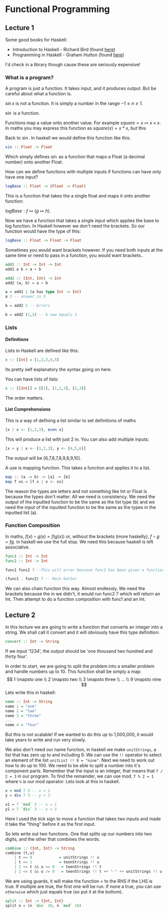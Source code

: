 # Functional Programming

## Lecture 1

Some good books for Haskell:

- Introduction to Haskell - Richard Bird (found [here](https://www.amazon.co.uk/Introduction-Functional-Programming-Prentice-Hall-Computer/dp/0134843460))
- Programming in Haskell - Graham Hutton (found [here](https://www.amazon.co.uk/Programming-Haskell-Graham-Hutton/dp/0521692695))

I'd check in a library though cause these are seriously expensive!

### What is a program?

A program is just a function. It takes input, and it produces output. But be careful about what a function is. 

$\sin x$ is not a function. It is simply a number in the range $-1 \geq n \geq 1$.

$\sin$ is a function.

Functions map a value onto another value. For example $square = x \mapsto x \times x$. In maths you may express this function as $square(x) = x * x$, but this

Back to $\sin$. In haskell we would define this function like this:

```haskell
sin :: Float -> Float
```

Which simply defines $\sin$ as a function that maps a Float (a decimal number) onto another Float.

How can we define functions with multiple inputs if functions can have only have one input?

```haskell
logBase :: Float -> (Float -> Float)
```

This is a function that takes the a single float and maps it onto another function:

$logBase : f \mapsto (g \mapsto h)$.

Now we have a function that takes a single input which applies the base to log function. In Haskell however we don't need the brackets. So our function would have the type of this:

```haskell
logBase :: Float -> Float -> Float
```

Sometimes you would want brackets however. If you need both inputs at the same time or need to pass in a function, you would want brackets..

```haskell
add1 :: Int -> Int -> Int
add1 a b = a + b

add2 :: (Int, Int) -> Int
add2 (a, b) = a + b

a = add1 1 (a has type Int -> Int)
a 2 -- answer is 3

b = add2 1 -- Errors

b = add2 (1,2) -- b now equals 3
```



### Lists

#### Definitions

Lists in Haskell are defined like this:

```haskell
x :: [Int] = [1,2,3,4,5]
```

Its pretty self explanatory the syntax going on here.

You can have lists of lists:

```haskell
x :: [[Int]] = [[1], [1,2,3], [2,3]]
```

The order matters.

#### List Comprehensions

This is a way of defining a list similar to set definitions of maths

```haskell
[x | x <- [1,2,3], even x]
```

This will produce a list with just 2 in. You can also add multiple inputs:

```haskell
[x + y | x <- [1,2,3], y <- [4,5,6]]
```

The output will be [6,7,8,7,8,9,8,9,10].

A use is mapping function. This takes a function and applies it to a list.

```haskell
map :: (a -> b) -> [a] -> [b]
map f xs = [f x | x <- xs]
```

The reason the types are letters and not something like Int or Float is because the types don't matter. All we need is consistency. We need the output of the inputted function to be the same as the list type (b) and we need the input of the inputted function to be the same as the types in the inputted list (a).

### Function Composition

In maths, $f(x) \circ g(x) = f(g(x))$ or, without the brackets (more haskelly), $f \circ g = f g$. in haskell we use the full stop. We need this because haskell is left associative.

```haskell
func1 :: Int -> Int
func2 :: Int -> Int

func1 func2 7 --This will error becuase func1 has been given a function as an input bit it exspected a function

(func1 . func2) 7 -- Much better
```

We can also chain function this way. Almost endlessly. We need the brackets because the in we didn't, it would run func2 7 which will return an Int. Then attempt to do a function composition with func1 and an Int.

## Lecture 2

In this lecture we are going to write a function that converts an integer into a string. We shall call it convert and it will obviously have this type definition:

```haskell
convert :: Int -> String
```

If we input '1234', the output should be 'one thousand two hundred and thirty four'.

In order to start, we are going to split the problem into a smaller problem and handle numbers up to 10. This function shall be simply a map:
$$
1 \mapsto one \\
2 \mapsto two \\
3 \mapsto three \\ ... \\
9 \mapsto nine
$$
Lets write this in haskell:

```haskell
name :: Int -> String
name 1 = "one"
name 2 = "two"
name 3 = "three"
...
name 4 = "four"
```

But this is not scalable! If we wanted to do this up to 1,000,000, it would take years to write and run very slowly.

We also don't need our name function, in haskell we make `unitStrings`, a list that has zero up to and including 9. We can use the `!!` operator to select an element of the list `unitList !! 9 = "nine"`. Next we need to work out how to do up to 100. We need to be able to split a number into it's component parts. Remember that the input is an integer, that means that `7 / 2 = 3` in our program. To find the remainder, we can use mod. `7 % 2 = 1` where `%` is our mod operator. Lets look at this in haskell.

```haskell
x = mod 7 3 -- x = 1
y = div 7 3 -- y = 3

x1 = 7 `mod` 3 -- x = 1
y1 = 7 `div` 3 -- y = 3
```

Here I used the _tick_ sign to move a function that takes two inputs and made it take the "thing" before it as the first input.

So lets write out two functions. One that splits up our numbers into two digits, and the other that combines the words.

```haskell
combine :: (Int, Int) -> String
combine (t,u)
	| t == 0			= unitStrings !! u
	| t == 1			= teenStrings !! u
	| 2 <= t && u == 0	 = teenStrings !! t
	| 2 <= t && u /= 0	 = teenStrings !! t ++ "-" ++ unitStrings !! u
```

We are using guards, it will make the function = to the RHS if the LHS is true. If multiple are true, the first one will be run. If none a true, you can use `otherwise` which just equals true (so put it at the bottom). 

```haskell
split :: Int -> (Int, Int)
split n = (n `div` 10, n `mod` 10)
```

